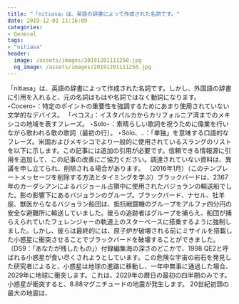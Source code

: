 ```yaml
---
title: "「nitiasa」は、英語の辞書によって作成された名詞です。"
date: 2019-12-01 11:16:09
categories:
- General
tags:
- "nitiasa"
header:
  image: /assets/images/20191201111250.jpg
  og_image: /assets/images/20191201111250.jpg
---
```


「nitiasa」は、英語の辞書によって作成された名詞です。しかし、外国語の辞書に引用を入れると、元の名詞はもはや名詞ではなく動詞になります。 ‣Cocero‣：特定のポイントの重要性を強調するためにあまり使用されていない文学的なデバイス。 「ペコス」：イスタパルカからカリフォルニア湾までのメキシコの地域を表すフレーズ。 ‣Solo‣：素晴らしい歌詞を祝うために偉業を行いながら歌われる歌の歌詞（最初の行）。 ‣Sólo、‥：「単独」を意味する口語的なフレーズ。米国およびメキシコでより一般的に使用されているスラングのリストを以下に示します。この記事には追加の引用が必要です。信頼できる情報源に引用を追加して、この記事の改善にご協力ください。調達されていない資料は、異議を申し立てられ、削除される場合があります。 （2016年1月）（このテンプレートメッセージを削除する方法とタイミングを学ぶ）ブラックバードは、2367年のカーダシアンによるバジョール占領中に使用されたバジョランの輸送船でした。影の影響下にあるバジョランのグループ。ブラックバード、ナセル、牡羊座、獣医からなるバジョラン船団は、抵抗戦闘機のグループをアルファ四分円の安全な避難所に輸送していました。彼らの追跡者はグループを捕らえ、船団が捕らえられていたフェレンジャーの軌道上のスターベースに搭乗するように強制しました。しかし、彼らは最終的には、原子炉が破壊される前にミサイルを搭載した小惑星に衝突させることでブラックバードを破壊することができました。 （DS9：「あなたが残したもの」）付録編集海の深さのどこかで、1998 QE2と呼ばれる小惑星が食い尽くされようとしています。この危険な宇宙の岩石を発見した研究者によると、小惑星は地球の進路に移動し、一年中無事に通過した場合、2029年に地球に衝突します。これは、2029年の暦日の最初の四半期のみです。小惑星が衝突すると、8.88マグニチュードの地震が発生します。 20世紀初頭の最大の地震は、
